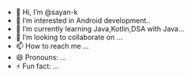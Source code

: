- 👋 Hi, I’m @sayan-k
- 👀 I’m interested in Android development..
- 🌱 I’m currently learning Java,Kotlin,DSA with Java...
- 💞️ I’m looking to collaborate on ...
- 📫 How to reach me ...
- 😄 Pronouns: ...
- ⚡ Fun fact: ...

<!---
sayan-k/sayan-k is a ✨ special ✨ repository because its `README.md` (this file) appears on your GitHub profile.
You can click the Preview link to take a look at your changes.
--->
